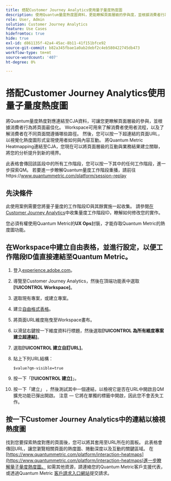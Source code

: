 ```yaml
---
title: 搭配Customer Journey Analytics使用量子量度熱度圖
description: 使用Quantum量度熱度圖資料，更能瞭解頁面層級的參與度，並根據消費者行為最佳化頁面。
role: User, Admin
solution: Customer Journey Analytics
feature: Use Cases
hidefromtoc: true
hide: true
exl-id: d861135f-42a4-45ac-8b11-41f151bfce92
source-git-commit: b82a345fbae1a0ab2debf2c4eb580422745db473
workflow-type: tm+mt
source-wordcount: '407'
ht-degree: 0%

---
```


# 搭配Customer Journey Analytics使用量子量度熱度圖

將Quantum量度熱度對應連結至CJA資料，可讓您更瞭解頁面層級的參與，並根據消費者行為將頁面最佳化。 Workspace可用來了解消費者使用者流程，以及了解消費者在不同頁面間遵循哪些路徑。 然後，您可以按一下超連結的頁面URL，以視覺化熱度圖形式呈現使用者如何與內容互動。  將Quantum Metric Heatmapping連結至CJA，您現在可以將頁面層級的互動與業務結果建立關聯，將您的分析提升到新的境界。

此表格會傳回該區段中的所有工作階段，您可以按一下其中的任何工作階段，進一步探索QM。  若要進一步瞭解Quantum量度工作階段重播，請前往https://www.quantummetric.com/platform/session-replay

## 先決條件

此使用案例需要您將量子量度的工作階段ID與其餘實施一起收集。 請參閱[在Customer Journey Analytics](collect-session-id.md)中收集量度工作階段ID，瞭解如何修改您的實作。

您必須有權使用Quantum Metric的&#x200B;**UX Ops**&#x200B;封裝，才能存取Quantum Metric的熱度圖功能。

## 在Workspace中建立自由表格，並進行設定，以便工作階段ID值直接連結至Quantum Metric。

1. 登入[experience.adobe.com](https://experience.adobe.com)。
1. 導覽至Customer Journey Analytics，然後在頂端功能表中選取&#x200B;**[!UICONTROL Workspace]**。
1. 選取現有專案，或建立專案。
1. 建立[自由格式表格](/help/analysis-workspace/visualizations/freeform-table/freeform-table.md)。
1. 將頁面URL維度拖曳至Workspace畫布。
1. 以滑鼠右鍵按一下維度資料行標題，然後選取&#x200B;**[!UICONTROL 為所有維度專案建立超連結]**。
1. 選取&#x200B;**[!UICONTROL 建立自訂URL]**。
1. 貼上下列URL結構：

   ```
   $value?qm-visible=true
   ```

1. 按一下「**[!UICONTROL 建立]**」。

1. 按一下「建立」 ，然後測試其中一個連結，以檢視它是否在URL中開啟且QM擴充功能已彈出開啟。 注意 — 它將在單獨的標籤中開啟，因此您不會丟失工作。


## 按一下Customer Journey Analytics中的連結以檢視熱度圖

找到您要探索熱度對應的頁面後，您可以將其套用至URL所在的面板。 此表格會傳回URL，讓您瀏覽相關頁面的熱度圖、捲動深度以及互動的關鍵區域。  在[https://www.quantummetric.com/platform/interaction-heatmaps](https://www.quantummetric.com/platform/interaction-heatmaps)進一步瞭解量子量度熱度圖。  如需其他資源，請連絡您的Quantum Metric客戶支援代表，或透過Quantum Metric [客戶請求入口網站](https://community.quantummetric.com/s/public-support-page)提交請求。


